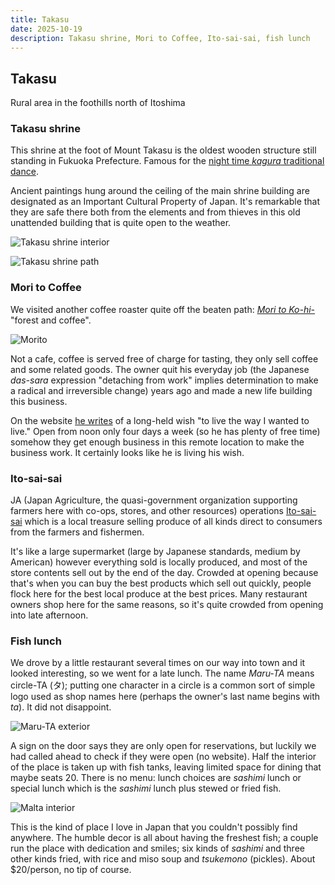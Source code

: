 ```yaml
---
title: Takasu
date: 2025-10-19
description: Takasu shrine, Mori to Coffee, Ito-sai-sai, fish lunch
---
```


## Takasu

Rural area in the foothills north of Itoshima

### Takasu shrine

This shrine at the foot of Mount Takasu is the oldest wooden structure
still standing in Fukuoka Prefecture. Famous for the 
[night time *kagura* traditional dance](https://itoshima-now.com/en/event/takasu-night-kagura-shinto-dance-oct2025/).

Ancient paintings hung around the ceiling of the main shrine building are
designated as an Important Cultural Property of Japan.
It's remarkable that they are safe there both from the elements and from
thieves in this old unattended building that is quite open to the weather.

![Takasu shrine interior](https://lh3.googleusercontent.com/pw/AP1GczPSlc3BTtrvgzE5RxpuCLyrtqWDJ37jP9PWN93Dz3k_RxxlpzWga35Imst43lLD5g9nn4b2qhcCQvGAZDjUu2fQ1932isfFl4eGe6ytqbfmXAK1LR4cRn2Q9ABqHbOXLOpNc7D1EBt3x81hhb_bcIVt9g=w1688-h1266-s-no-gm "Takasu shrine interior")

![Takasu shrine path](https://lh3.googleusercontent.com/pw/AP1GczOA3aZUa8ThKnSVzh0VnifDcziN0fIL2oK-cQ69YLeq5iICBOWWDPWjG5mfTiAioF_BB5fibNrQhEJq9QEshqbBTItgjJP0CPRDNeICLiJo_gFFCgwmzXTcsDHUCSTuk9mrBDfoQuaLHVf79n5KtftZAg=w950-h1266-s-no-gm "Path to Takasu shrine")

### Mori to Coffee

We visited another coffee roaster quite off the beaten path:
[*Mori to Ko-hi-*](https://moritocoffe.thebase.in/) "forest and coffee".

![Morito](https://base-ec2.akamaized.net/images/shop_front/moritocoffe/d4b01dd3bb0938bafbc8bb9f608b3ab6.jpg)

Not a cafe, coffee is served free of charge for tasting, they only sell
coffee and some related goods. The owner quit his everyday job 
(the Japanese *das-sara* expression "detaching from work" implies
determination to make a radical and irreversible change)
years ago and made a new life building this business. 

On the website 
[he writes](https://moritocoffe.thebase.in/blog/2022/08/05/131610)
of a long-held wish "to live the way I wanted to live."
Open from noon only four days a week (so he has plenty of free time)
somehow they get enough business in this remote location to make
the business work. It certainly looks like he is living his wish.

### Ito-sai-sai

JA (Japan Agriculture, the quasi-government organization supporting
farmers here with co-ops, stores, and other resources) operations
[Ito-sai-sai](https://ja-itoshima.or.jp/itosaisai/) which is a local
treasure selling produce of all kinds direct to consumers from the
farmers and fishermen.

It's like a large supermarket (large by Japanese standards, medium
by American) however everything sold is locally produced, and most of
the store contents sell out by the end of the day. Crowded at opening
because that's when you can buy the best products which sell out quickly,
people flock here for the best local produce at the best prices.
Many restaurant owners shop here for the same reasons, so it's quite
crowded from opening into late afternoon. 

### Fish lunch

We drove by a little restaurant several times on our way into town
and it looked interesting, so we went for a late lunch.
The name *Maru-TA* means circle-TA (タ); putting one character in a circle
is a common sort of simple logo used as shop names here (perhaps the owner's
last name begins with *ta*).
It did not disappoint. 

![Maru-TA exterior](https://lh3.googleusercontent.com/gps-cs-s/AC9h4nqoncmHjwDHgvxdCK1mVpGtB1eZbRUtABLPq4CboQ83Ib01AP7HNJdqEP9_nUSDPnl6nAiTb-Cg25ebo_GgkDOURCZyahxxdEyMj7RJYJvNb0o5ic-LMN3qLQ9ab1LVuzLsltfN=w446-h448-n-k-no-nu)

A sign on the door says they are only open for reservations, but luckily
we had called ahead to check if they were open (no website).
Half the interior of the place is taken up with fish tanks,
leaving limited space for dining that maybe seats 20.
There is no menu: lunch choices are *sashimi* lunch or special lunch
which is the *sashimi* lunch plus stewed or fried fish.

![Malta interior](https://lh3.googleusercontent.com/pw/AP1GczNYct9-ciaFX788DTPavagIai9Nq4QlxyX4wkPAcHl8SZItOldHrS3848QX8KXYJO-jJkSfs87b7qg6cJjIIDLwZ8C8qG6J9oKhyATQh_WdlCaFt3bKVZlB8vyh_nABHZKc4uBUr1gEvE6leCqb_rxBCQ=w1688-h1266-s-no-gm "Maru-TA live fish restaurant")

This is the kind of place I love in Japan that you couldn't possibly
find anywhere. The humble decor is all about having the freshest fish;
a couple run the place with dedication and smiles;
six kinds of *sashimi* and three other kinds fried, 
with rice and miso soup and *tsukemono* (pickles).
About $20/person, no tip of course.
